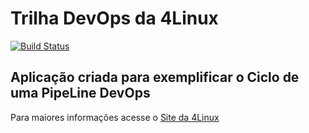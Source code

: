 # Trilha DevOps da 4Linux

<!-- Altere a Flag abaixo com sua URL do Travis -->
[![Build Status](https://travis-ci.org/wwwsilvathiago/DevOpsLab-HelloWorld.svg?branch=master)](https://travis-ci.org/wwwsilvathiago/DevOpsLab-HelloWorld)

## Aplicação criada para exemplificar o Ciclo de uma PipeLine DevOps


Para maiores informações acesse o [Site da 4Linux](https://www.4linux.com.br/cursos/devops)
